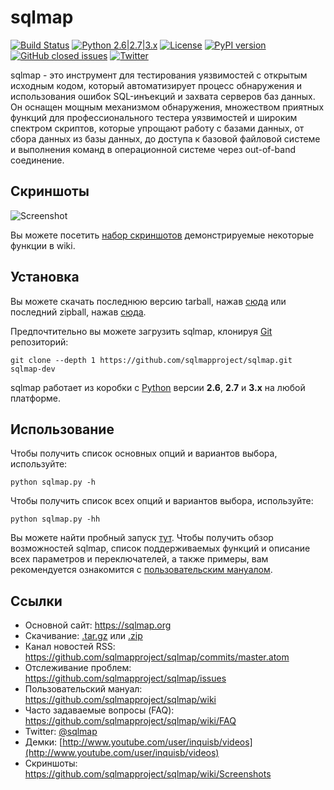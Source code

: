 # sqlmap

[![Build Status](https://api.travis-ci.org/sqlmapproject/sqlmap.svg?branch=master)](https://travis-ci.org/sqlmapproject/sqlmap) [![Python 2.6|2.7|3.x](https://img.shields.io/badge/python-2.6|2.7|3.x-yellow.svg)](https://www.python.org/) [![License](https://img.shields.io/badge/license-GPLv2-red.svg)](https://raw.githubusercontent.com/sqlmapproject/sqlmap/master/LICENSE) [![PyPI version](https://badge.fury.io/py/sqlmap.svg)](https://badge.fury.io/py/sqlmap) [![GitHub closed issues](https://img.shields.io/github/issues-closed-raw/sqlmapproject/sqlmap.svg?colorB=ff69b4)](https://github.com/sqlmapproject/sqlmap/issues?q=is%3Aissue+is%3Aclosed) [![Twitter](https://img.shields.io/badge/twitter-@sqlmap-blue.svg)](https://twitter.com/sqlmap)

sqlmap - это инструмент для тестирования уязвимостей с открытым исходным кодом, который автоматизирует процесс обнаружения и использования ошибок SQL-инъекций и захвата серверов баз данных. Он оснащен мощным механизмом обнаружения, множеством приятных функций для профессионального тестера уязвимостей и широким спектром скриптов, которые упрощают работу с базами данных, от сбора данных из базы данных, до доступа к базовой файловой системе и выполнения команд в операционной системе через out-of-band соединение.

Скриншоты
----

![Screenshot](https://raw.github.com/wiki/sqlmapproject/sqlmap/images/sqlmap_screenshot.png)

Вы можете посетить [набор скриншотов](https://github.com/sqlmapproject/sqlmap/wiki/Screenshots) демонстрируемые некоторые функции в wiki.

Установка
----

Вы можете скачать последнюю версию tarball, нажав [сюда](https://github.com/sqlmapproject/sqlmap/tarball/master) или последний zipball, нажав  [сюда](https://github.com/sqlmapproject/sqlmap/zipball/master).

Предпочтительно вы можете загрузить sqlmap, клонируя [Git](https://github.com/sqlmapproject/sqlmap) репозиторий:

    git clone --depth 1 https://github.com/sqlmapproject/sqlmap.git sqlmap-dev

sqlmap работает из коробки с [Python](http://www.python.org/download/) версии **2.6**, **2.7** и **3.x** на любой платформе.

Использование
----

Чтобы получить список основных опций и вариантов выбора, используйте:

    python sqlmap.py -h

Чтобы получить список всех опций и вариантов выбора, используйте:

    python sqlmap.py -hh

Вы можете найти пробный запуск [тут](https://asciinema.org/a/46601).
Чтобы получить обзор возможностей sqlmap, список поддерживаемых функций и описание всех параметров и переключателей, а также примеры, вам рекомендуется ознакомится с [пользовательским мануалом](https://github.com/sqlmapproject/sqlmap/wiki/Usage).

Ссылки
----

* Основной сайт: https://sqlmap.org
* Скачивание: [.tar.gz](https://github.com/sqlmapproject/sqlmap/tarball/master) или [.zip](https://github.com/sqlmapproject/sqlmap/zipball/master)
* Канал новостей RSS: https://github.com/sqlmapproject/sqlmap/commits/master.atom
* Отслеживание проблем: https://github.com/sqlmapproject/sqlmap/issues
* Пользовательский мануал: https://github.com/sqlmapproject/sqlmap/wiki
* Часто задаваемые вопросы (FAQ): https://github.com/sqlmapproject/sqlmap/wiki/FAQ
* Twitter: [@sqlmap](https://twitter.com/sqlmap)
* Демки: [http://www.youtube.com/user/inquisb/videos](http://www.youtube.com/user/inquisb/videos)
* Скриншоты: https://github.com/sqlmapproject/sqlmap/wiki/Screenshots
